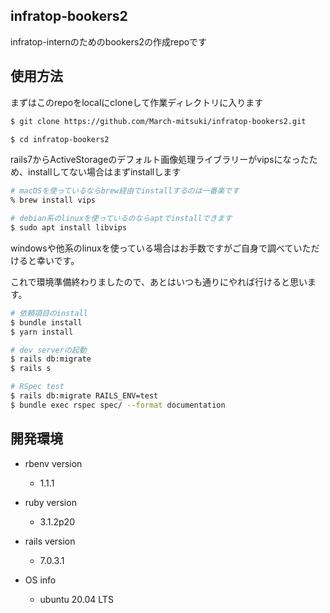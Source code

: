 ## infratop-bookers2
infratop-internのためのbookers2の作成repoです

## 使用方法
まずはこのrepoをlocalにcloneして作業ディレクトリに入ります
```bash
$ git clone https://github.com/March-mitsuki/infratop-bookers2.git

$ cd infratop-bookers2
```
rails7からActiveStorageのデフォルト画像処理ライブラリーがvipsになったため、installしてない場合はまずinstallします
```bash
# macOSを使っているならbrew経由でinstallするのは一番楽です
% brew install vips

# debian系のlinuxを使っているのならaptでinstallできます
$ sudo apt install libvips
```
windowsや他系のlinuxを使っている場合はお手数ですがご自身で調べていただけると幸いです。

これで環境準備終わりましたので、あとはいつも通りにやれば行けると思います。
```bash
# 依頼項目のinstall
$ bundle install
$ yarn install

# dev serverの起動
$ rails db:migrate
$ rails s

# RSpec test
$ rails db:migrate RAILS_ENV=test
$ bundle exec rspec spec/ --format documentation
```

## 開発環境
* rbenv version
    * 1.1.1

* ruby version
    * 3.1.2p20

* rails version
    * 7.0.3.1

* OS info
    * ubuntu 20.04 LTS
